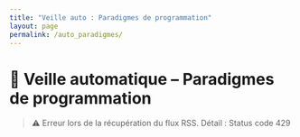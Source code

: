 ```yaml
---
title: "Veille auto : Paradigmes de programmation"
layout: page
permalink: /auto_paradigmes/
---
```


# 📰 Veille automatique – Paradigmes de programmation

> ⚠️ Erreur lors de la récupération du flux RSS.
> Détail : Status code 429
